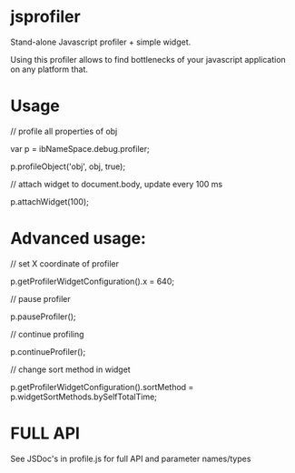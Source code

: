 jsprofiler
==========

Stand-alone Javascript profiler + simple widget.

Using this profiler allows to find bottlenecks of your javascript application on any platform that.

Usage
=====

// profile all properties of obj

var p = ibNameSpace.debug.profiler;

p.profileObject('obj', obj, true);

// attach widget to document.body, update every 100 ms

p.attachWidget(100);

Advanced usage:
===============

// set X coordinate of profiler

p.getProfilerWidgetConfiguration().x = 640;

// pause profiler

p.pauseProfiler();

// continue profiling

p.continueProfiler();

// change sort method in widget

p.getProfilerWidgetConfiguration().sortMethod = p.widgetSortMethods.bySelfTotalTime;

FULL API
===

See JSDoc's in profile.js for full API and parameter names/types
